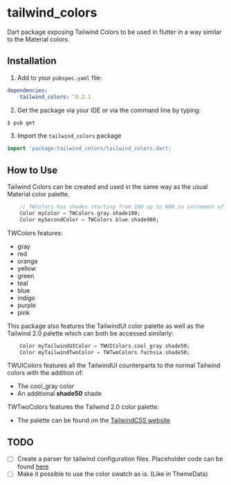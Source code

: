 # tailwind_colors

Dart package exposing Tailwind Colors to be used in flutter in a way similar to the Material colors.

Installation
----
1. Add to your `pubspec.yaml` file:

```yaml
dependencies:
    tailwind_colors: ^0.2.1
```

2. Get the package via your IDE or via the command line by typing:
```bash
$ pub get
```

3. Import the `tailwind_colors` package
```dart
import 'package:tailwind_colors/tailwind_colors.dart;
```

How to Use
----
Tailwind Colors can be created and used in the same way as the usual Material color palette.


```dart
    // TWColors has shades starting from 100 up to 900 in increment of 100
    Color myColor = TWColors.gray.shade100;
    Color mySecondColor = TWColors.blue.shade900;
```
TWColors features:
-  gray
-  red
-  orange
-  yellow 
-  green
-  teal
-  blue
-  indigo
-  purple
-  pink

This package also features the TailwindUI color palette as well as the Tailwind 2.0 palette which can both be accessed similarly:
```dart
    Color myTailwindUIColor = TWUIColors.cool_gray.shade50;
    Color myTailwindTwoColor = TWTwoColors.fuchsia.shade50;
```

TWUIColors features all the TailwindUI counterparts to the normal Tailwind colors with the addition of:
- The cool_gray color
- An additional <b>shade50</b> shade  

TWTwoColors features the Tailwind 2.0 color palette:
- The palette can be found on the [TailwindCSS website](https://tailwindcss.com/docs/customizing-colors)
  

TODO
---

- [ ] Create a parser for tailwind configuration files. Placeholder code can be found [here](https://gist.github.com/MBeliou/be358b9c68035f6061681010c49b448c)
- [ ] Make it possible to use the color swatch as is. (Like in ThemeData)